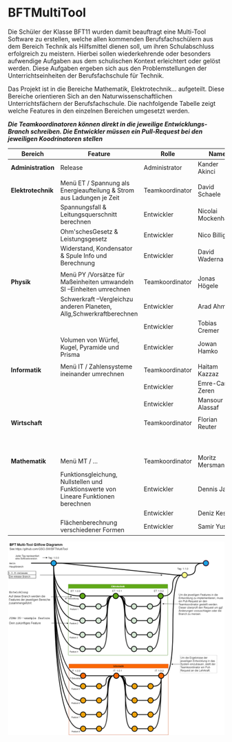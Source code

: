 # BFTMultiTool
Die Schüler der Klasse BFT11 wurden damit beauftragt eine Multi-Tool Software zu erstellen, welche allen kommenden Berufsfachschülern aus dem Bereich Technik als Hilfsmittel dienen soll, um ihren Schulabschluss erfolgreich zu meistern. Hierbei sollen wiederkehrende oder besonders aufwendige Aufgaben aus dem schulischen Kontext erleichtert oder gelöst werden. Diese Aufgaben ergeben sich aus den Problemstellungen der Unterrichtseinheiten der Berufsfachschule für Technik. 

Das Projekt ist in die Bereiche Mathematik, Elektrotechnik… aufgeteilt. Diese Bereiche orientieren Sich an den Naturwissenschaftlichen Unterrichtsfächern der Berufsfachschule. Die nachfolgende Tabelle zeigt welche Features in den einzelnen Bereichen umgesetzt werden.


***Die Teamkoordinatoren können direkt in die jeweilige Entwicklungs-Branch schreiben. Die Entwickler müssen ein Pull-Request bei den jeweiligen Koodrinatoren stellen*** 

| Bereich     	| Feature 	|Rolle		|Name		|Username	|Branch		|
| ----------- 	| ----------- 	|-----------	|-----------	|-----------	|-----------	|
|**Administration**	|Release      	|Administrator	|Kander Akinci 	|AI-Assistant	|Release, main	|
|		|	|		|		|		|		|		|
|**Elektrotechnik**	|Menü ET / Spannung als Energieaufteilung & Strom aus Ladungen je Zeit|Teamkoordinator|David Schaele|DavidCXV|ETEntwicklung,Feature1|
|   		|Spannungsfall & Leitungsquerschnitt berechnen |Entwickler|Nicolai Mockenhaupt	|NeoEkusoshisuto|Feature2|
|   		|Ohm'schesGesetz & Leistungsgesetz |Entwickler|Nico Billig	|Nico-GSO|Feature3|
|   		|Widerstand, Kondensator & Spule Info und Berechnung|Entwickler|David Waderna|Davobeats|Feature4|
|		|	|		|		|		|		|		
|**Physik**	|Menü PY /Vorsätze für Maßeinheiten umwandeln SI –Einheiten umrechnen	|Teamkoordinator|Jonas Högele	|Jonashgl|PHEntwicklung	,Feature5|
|		|Schwerkraft –Vergleichzu anderen Planeten, Allg,Schwerkraftberechnen|	Entwickler	|Arad Ahmen|arad021	|	Feature6|		
|		|	|	Entwickler	|Tobias Cremer	|TobiasC53		|	Feature7|
|		|Volumen von Würfel, Kugel, Pyramide und Prisma|Entwickler	|Jowan Hamko|jowanh2|Feature8|
|		|	||||		|		
|**Informatik**	|Menü IT / Zahlensysteme ineinander umrechnen|Teamkoordinator|Haitam Kazzaz	|Haitham2004|ITEntwicklung,Feature9|				
|		|	|Entwickler	|	Emre-Can Zeren	|EmreZ55	|Feature10|		
|		|	|	Entwickler|Mansour Alassaf	|mansourr23	|Feature11|	
|		|	|	|		|		|		|		
|**Wirtschaft**	|	|Teamkoordinator|Florian Reuter	|Florian116	|WIEntwicklung,Feature12|				
|		|	|		|		|		|Feature13|		
|		|	|		|		|		|Feature14|		
|		|	|		|		|		|		|		
|**Mathematik**	|Menü MT / ... |Teamkoordinator|Moritz Mersmann|MoritzM1110|MAEntwicklung,Feature15|				
|		|Funktionsgleichung, Nullstellen und Funktionswerte von Lineare Funktionen berechnen|	Entwickler	|Dennis Jakob	|Dennis180|Feature16|		
|		|	|	Entwickler	|Deniz Kest |	DenoDenoDeno123454321|Feature17|		
|		|Flächenberechnung verschiedener Formen|	Entwickler	|	Samir Yusuf	|	AugeRaus	|Feature18|		
				
				
![image](AddFiles/BFTMultiTool_GitFlow.drawio.png)
